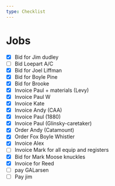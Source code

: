 ```yaml
---
type: Checklist
---
```


# Jobs

- [x] Bid for Jim dudley
- [ ] Bid Loepart A/C
- [x] Bid for Joel Liffman
- [x] Bid for Boyle Pine
- [x] Bid for Brooke
- [x] Invoice Paul + materials (Levy)
- [x] Invoice Paul W
- [x] Invoice Kate
- [x] Invoice Andy (CAA)
- [x] Invoice Paul (1880)
- [x] Invoice Paul (Glinsky-caretaker)
- [x] Order Andy (Catamount)
- [x] Order Fox Boyle Whistler
- [x] Invoice Alex
- [ ] Invoice Mark for all equip and registers
- [x] Bid for Mark Moose knuckles
- [x] Invoice for Reed
- [ ] pay GALarsen
- [ ] Pay jim
